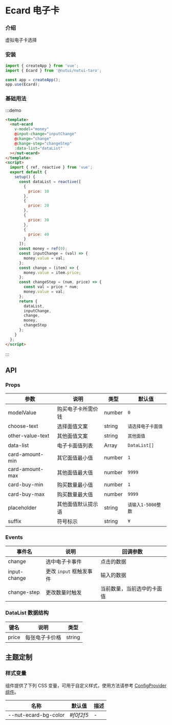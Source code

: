 # Ecard 电子卡

### 介绍

虚拟电子卡选择

### 安装

```javascript
import { createApp } from 'vue';
import { Ecard } from '@nutui/nutui-taro';

const app = createApp();
app.use(Ecard);
```

### 基础用法

:::demo

```html
<template>
  <nut-ecard
    v-model="money"
    @input-change="inputChange"
    @change="change"
    @change-step="changeStep"
    :data-list="dataList"
  ></nut-ecard>
</template>
<script>
  import { ref, reactive } from 'vue';
  export default {
    setup() {
      const dataList = reactive([
        {
          price: 10
        },
        {
          price: 20
        },
        {
          price: 30
        },
        {
          price: 40
        }
      ]);
      const money = ref(0);
      const inputChange = (val) => {
        money.value = val;
      };
      const change = (item) => {
        money.value = item.price;
      };
      const changeStep = (num, price) => {
        const val = price * num;
        money.value = val;
      };
      return {
        dataList,
        inputChange,
        change,
        money,
        changeStep
      };
    }
  };
</script>
```

:::

## API

### Props

| 参数 | 说明 | 类型 | 默认值 |
| --- | --- | --- | --- |
| modelValue | 购买电子卡所需价钱 | number | `0` |
| choose-text | 选择面值文案 | string | `请选择电子卡面值` |
| other-value-text | 其他面值文案 | string | `其他面值` |
| data-list | 电子卡面值列表 | Array | `DataList[]` |
| card-amount-min | 其它面值最小值 | number | `1` |
| card-amount-max | 其他面值最大值 | number | `9999` |
| card-buy-min | 购买数量最小值 | number | `1` |
| card-buy-max | 购买数量最大值 | number | `9999` |
| placeholder | 其他面值默认提示语 | string | `请输入1-5000整数` |
| suffix | 符号标示 | string | `¥` |

### Events

| 事件名 | 说明 | 回调参数 |
| --- | --- | --- |
| change | 选中电子卡事件 | 点击的数据 |
| input-change | 更改 `input` 框触发事件 | 输入的数据 |
| change-step | 更改数量时触发 | 当前数量，当前选中的卡面值 |

### DataList 数据结构

| 键名 | 说明 | 类型 |
| --- | --- | --- |
| price | 每张电子卡价格 | string |

## 主题定制

### 样式变量

组件提供了下列 CSS 变量，可用于自定义样式，使用方法请参考 [ConfigProvider 组件](#/zh-CN/component/configprovider)。

| 名称 | 默认值 | 描述 |
| --- | --- | --- |
| --nut-ecard-bg-color | _#f0f2f5_ | - |
